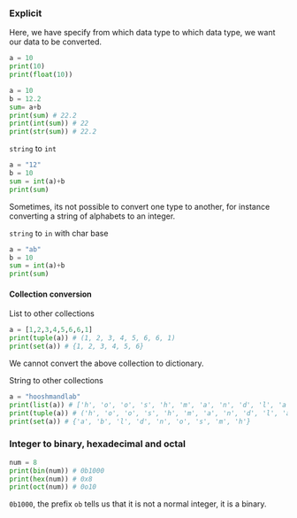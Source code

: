 ### Explicit

Here, we have specify from which data type to which data type, we want our data to be converted.

```py
a = 10
print(10)
print(float(10))
```

```py
a = 10
b = 12.2
sum= a+b
print(sum) # 22.2
print(int(sum)) # 22
print(str(sum)) # 22.2
```

`string` to `int`

```py
a = "12"
b = 10
sum = int(a)+b
print(sum)
```

Sometimes, its not possible to convert one type to another, for instance converting a string of alphabets to an integer.

`string` to `in` with char base

```py
a = "ab"
b = 10
sum = int(a)+b
print(sum)
```

#### Collection conversion

List to other collections

```py
a = [1,2,3,4,5,6,6,1]
print(tuple(a)) # (1, 2, 3, 4, 5, 6, 6, 1)
print(set(a)) # {1, 2, 3, 4, 5, 6}
```

We cannot convert the above collection to dictionary.

String to other collections

```py
a = "hooshmandlab"
print(list(a)) # ['h', 'o', 'o', 's', 'h', 'm', 'a', 'n', 'd', 'l', 'a', 'b']
print(tuple(a)) # ('h', 'o', 'o', 's', 'h', 'm', 'a', 'n', 'd', 'l', 'a', 'b')
print(set(a)) # {'a', 'b', 'l', 'd', 'n', 'o', 's', 'm', 'h'}
```

### Integer to binary, hexadecimal and octal

```py
num = 8
print(bin(num)) # 0b1000
print(hex(num)) # 0x8
print(oct(num)) # 0o10
```

`0b1000`, the prefix `ob` tells us that it is not a normal integer, it is a binary.
